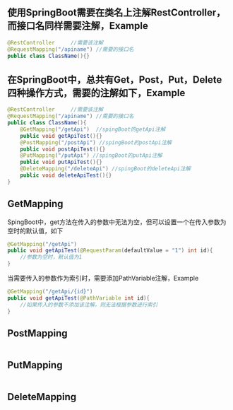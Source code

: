 ## 使用SpringBoot需要在类名上注解RestController，而接口名同样需要注解，Example

```java
@RestController		//需要该注解
@RequestMapping("/apiname")	//需要的接口名
public class ClassName(){}
```

## 在SpringBoot中，总共有Get，Post，Put，Delete四种操作方式，需要的注解如下，Example

```java
@RestController		//需要该注解
@RequestMapping("/apiname")	//需要的接口名
public class ClassName(){
    @GetMapping("/getApi")	//spingBoot的getApi注解
    public void getApiTest(){}
    @PostMapping("/postApi") //spingBoot的postApi注解
    public void postApiTest(){}
    @PutMapping("/putApi") //spingBoot的putApi注解
    public void putApiTest(){}
    @DeleteMapping("/deleteApi") //spingBoot的deleteApi注解
    public void deleteApiTest(){}
}
```

## GetMapping

SpingBoot中，get方法在传入的参数中无法为空，但可以设置一个在传入参数为空时的默认值，如下

```java
@GetMapping("/getApi")
public void getApiTest(@RequestParam(defaultValue = "1") int id){
    //参数为空时，默认值为1
}
```

当需要传入的参数作为索引时，需要添加PathVariable注解，Example

```java
@GetMapping("/getApi/{id}")
public void getApiTest(@PathVariable int id){
    //如果传入的参数不添加该注解，则无法根据参数进行索引
}
```

## PostMapping

```java

```

## PutMapping

```java

```

## DeleteMapping

```java
```

